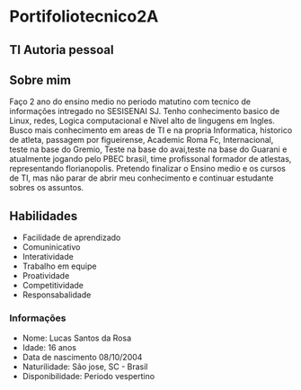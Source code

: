 # Portifoliotecnico2A
## TI Autoria pessoal 

## Sobre mim 
Faço 2 ano do ensino medio no periodo matutino com tecnico de informações intregado no SESISENAI SJ. Tenho conhecimento basico de Linux, redes, Logica computacional e Nivel alto de lingugens em Ingles. Busco mais conhecimento em areas de TI e na propria Informatica, historico de atleta, passagem por figueirense, Academic Roma Fc, Internacional, teste na base do Gremio, Teste na base do avai,teste na base do Guarani e atualmente jogando pelo PBEC brasil, time profissonal formador de atlestas, representando florianopolis. Pretendo finalizar o Ensino medio e os cursos de TI, mas não parar de abrir meu conhecimento e continuar estudante sobres os assuntos. 
## Habilidades 
* Facilidade de aprendizado 
* Comuninicativo 
* Interatividade 
* Trabalho em equipe 
* Proatividade 
* Competitividade 
* Responsabalidade 

### Informações 
- Nome: Lucas Santos da Rosa 
- Idade: 16 anos 
- Data de nascimento 08/10/2004 
- Naturilidade: São jose, SC - Brasil 
- Disponibilidade: Periodo vespertino 
